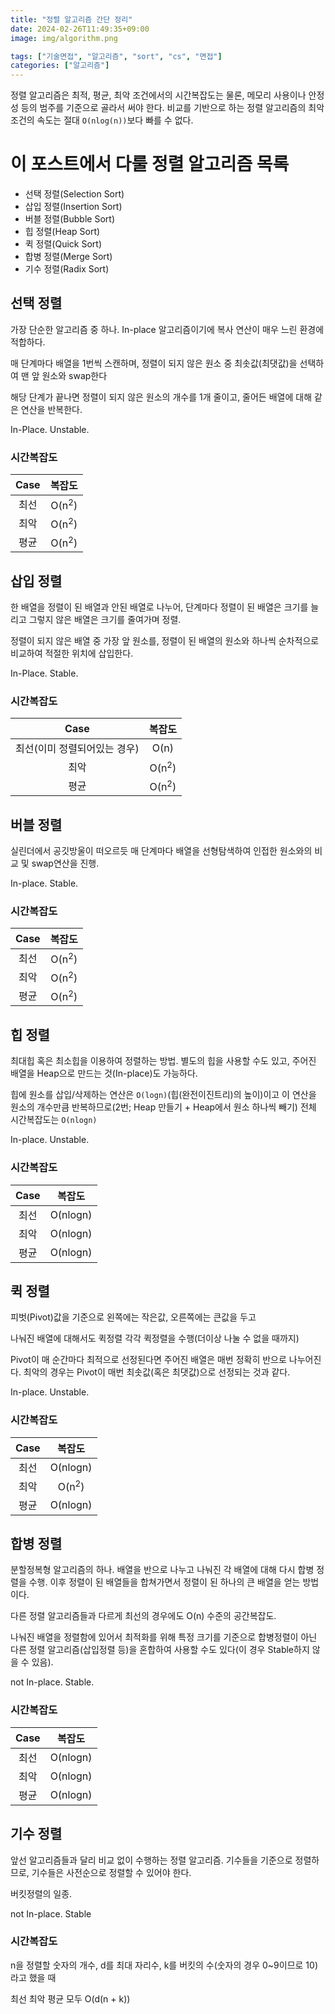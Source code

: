 ```yaml
---
title: "정렬 알고리즘 간단 정리"
date: 2024-02-26T11:49:35+09:00
image: img/algorithm.png

tags: ["기술면접", "알고리즘", "sort", "cs", "면접"]
categories: ["알고리즘"]
---
```

 
정렬 알고리즘은 최적, 평균, 최악 조건에서의 시간복잡도는 물론, 메모리 사용이나 안정성 등의 범주를 기준으로 골라서 써야 한다.
비교를 기반으로 하는 정렬 알고리즘의 최악 조건의 속도는 절대 ```O(nlog(n))```보다 빠를 수 없다.

# 이 포스트에서 다룰 정렬 알고리즘 목록

- 선택 정렬(Selection Sort)
- 삽입 정렬(Insertion Sort)
- 버블 정렬(Bubble Sort)
- 힙 정렬(Heap Sort)
- 퀵 정렬(Quick Sort)
- 합병 정렬(Merge Sort)
- 기수 정렬(Radix Sort)

## 선택 정렬

가장 단순한 알고리즘 중 하나. In-place 알고리즘이기에 복사 연산이 매우 느린 환경에 적합하다.

매 단계마다 배열을 1번씩 스캔하며, 정렬이 되지 않은 원소 중 최솟값(최댓값)을 선택하여 맨 앞 원소와 swap한다

해당 단계가 끝나면 정렬이 되지 않은 원소의 개수를 1개 줄이고, 줄어든 배열에 대해 같은 연산을 반복한다.

In-Place. Unstable.

### 시간복잡도
| Case |       복잡도        |
|:----:|:----------------:|
|  최선  |       O(n<sup>2</sup>)       |
|  최악  | O(n<sup>2</sup>) |
|  평균  |        O(n<sup>2</sup>)        |


## 삽입 정렬

한 배열을 정렬이 된 배열과 안된 배열로 나누어, 단계마다 정렬이 된 배열은 크기를 늘리고 그렇지 않은 배열은 크기를 줄여가며 정렬.

정렬이 되지 않은 배열 중 가장 앞 원소를, 정렬이 된 배열의 원소와 하나씩 순차적으로 비교하여 적절한 위치에 삽입한다.

In-Place. Stable.
### 시간복잡도
|       Case       |       복잡도        |
|:----------------:|:----------------:|
| 최선(이미 정렬되어있는 경우) |       O(n)       |
|        최악        | O(n<sup>2</sup>) |
|        평균        |        O(n<sup>2</sup>)        |

## 버블 정렬

실린더에서 공깃방울이 떠오르듯 매 단계마다 배열을 선형탐색하여 인접한 원소와의 비교 및 swap연산을 진행.

In-place. Stable.

### 시간복잡도
|       Case       |       복잡도        |
|:----------------:|:----------------:|
| 최선 |       O(n<sup>2</sup>)       |
|        최악        | O(n<sup>2</sup>) |
|        평균        |        O(n<sup>2</sup>)        |

## 힙 정렬

최대힙 혹은 최소힙을 이용하여 정렬하는 방법. 별도의 힙을 사용할 수도 있고, 주어진 배열을 Heap으로 만드는 것(In-place)도 가능하다.

힙에 원소를 삽입/삭제하는 연산은 ```O(logn)```(힙(완전이진트리)의 높이)이고 이 연산을 원소의 개수만큼 반복하므로(2번; Heap 만들기 + Heap에서 원소 하나씩 빼기) 전체 시간복잡도는 ```O(nlogn)```

In-place. Unstable.

### 시간복잡도
| Case |         복잡도         |
|:----:|:-------------------:|
| 최선  |      O(nlogn)       |
|  최악  |      O(nlogn)       |
|  평균  |      O(nlogn)       |

## 퀵 정렬

피벗(Pivot)값을 기준으로 왼쪽에는 작은값, 오른쪽에는 큰값을 두고

나눠진 배열에 대해서도 퀵정렬 각각 퀵정렬을 수행(더이상 나눌 수 없을 때까지)

Pivot이 매 순간마다 최적으로 선정된다면 주어진 배열은 매번 정확히 반으로 나누어진다. 최악의 경우는 Pivot이 매번 최솟값(혹은 최댓값)으로 선정되는 것과 같다.

In-place. Unstable.

### 시간복잡도
| Case |       복잡도        |
|:----:|:----------------:|
| 최선  |     O(nlogn)     |
|  최악  | O(n<sup>2</sup>) |
|  평균  | O(nlogn) |


## 합병 정렬

분할정복형 알고리즘의 하나. 배열을 반으로 나누고 나눠진 각 배열에 대해 다시 합병 정렬을 수행. 이후 정렬이 된 배열들을 합쳐가면서 정렬이 된 하나의 큰 배열을 얻는 방법이다.

다른 정렬 알고리즘들과 다르게 최선의 경우에도 O(n) 수준의 공간복잡도.

나눠진 배열을 정렬함에 있어서 최적화를 위해 특정 크기를 기준으로 합병정렬이 아닌 다른 정렬 알고리즘(삽입정렬 등)을 혼합하여 사용할 수도 있다(이 경우 Stable하지 않을 수 있음).

not In-place. Stable.

### 시간복잡도
| Case |         복잡도         |
|:----:|:-------------------:|
| 최선  |      O(nlogn)       |
|  최악  |      O(nlogn)       |
|  평균  |      O(nlogn)       |

## 기수 정렬

앞선 알고리즘들과 달리 비교 없이 수행하는 정렬 알고리즘. 기수들을 기준으로 정렬하므로, 기수들은 사전순으로 정렬할 수 있어야 한다.

버킷정렬의 일종.

not In-place. Stable

### 시간복잡도

n을 정렬할 숫자의 개수, d를 최대 자리수, k를 버킷의 수(숫자의 경우 0~9이므로 10)라고 했을 때

최선 최악 평균 모두 O(d(n + k))
